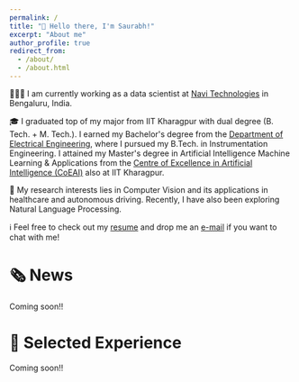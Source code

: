 ```yaml
---
permalink: /
title: "👋 Hello there, I'm Saurabh!"
excerpt: "About me"
author_profile: true
redirect_from: 
  - /about/
  - /about.html
---
```


👨🏽‍💻 I am currently working as a data scientist at [Navi Technologies](https://navi.com) in Bengaluru, India.

🎓 I graduated top of my major from IIT Kharagpur with dual degree (B. Tech. + M. Tech.). I  earned my Bachelor's degree from the [Department of Electrical Engineering](www.ee.iitkgp.ac.in), where I pursued my B.Tech. in Instrumentation Engineering. I attained my Master's degree in Artificial Intelligence Machine Learning & Applications from the [Centre of Excellence in Artificial Intelligence (CoEAI)](http://www.ai.iitkgp.ac.in) also at IIT Kharagpur.

🔬 My research interests lies in Computer Vision and its applications in healthcare and autonomous driving. Recently, I have also been exploring Natural Language Processing.

ℹ️ Feel free to check out my [resume](https://drive.google.com/file/d/1K8YA1ftJVm2EHYR5W6OYcTUxtSXM88r_/view?usp=drive_link) and drop me an [e-mail](saurabhmishra608@gmail.com) if you want to chat with me!

# 🗞️ News

Coming soon!! 

# 🧫 Selected Experience

Coming soon!! 



